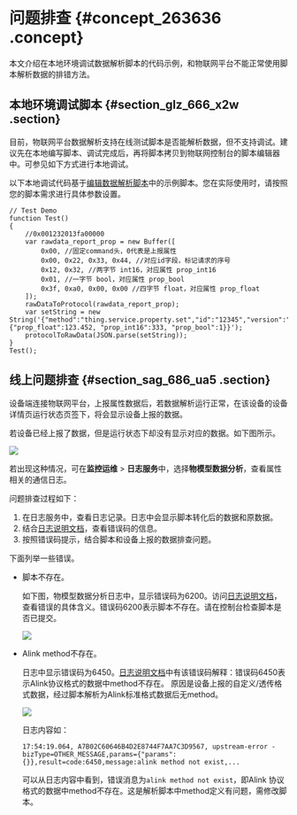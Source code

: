 # 问题排查 {#concept_263636 .concept}

本文介绍在本地环境调试数据解析脚本的代码示例，和物联网平台不能正常使用脚本解析数据的排错方法。

## 本地环境调试脚本 {#section_glz_666_x2w .section}

目前，物联网平台数据解析支持在线测试脚本是否能解析数据，但不支持调试。建议先在本地编写脚本、调试完成后，再将脚本拷贝到物联网控制台的脚本编辑器中。可参见如下方式进行本地调试。

以下本地调试代码基于[编辑数据解析脚本](cn.zh-CN/用户指南/产品与设备/数据解析/数据解析使用示例.md#)中的示例脚本。您在实际使用时，请按照您的脚本需求进行具体参数设置。

``` {#codeblock_mqu_ntr_6pm}
// Test Demo
function Test()
{
    //0x001232013fa00000
    var rawdata_report_prop = new Buffer([
        0x00, //固定command头，0代表是上报属性
        0x00, 0x22, 0x33, 0x44, //对应id字段，标记请求的序号
        0x12, 0x32, //两字节 int16，对应属性 prop_int16
        0x01, //一字节 bool，对应属性 prop_bool
        0x3f, 0xa0, 0x00, 0x00 //四字节 float，对应属性 prop_float
    ]);
    rawDataToProtocol(rawdata_report_prop);
    var setString = new String('{"method":"thing.service.property.set","id":"12345","version":"1.0","params":{"prop_float":123.452, "prop_int16":333, "prop_bool":1}}');
    protocolToRawData(JSON.parse(setString));
}
Test();
```

## 线上问题排查 {#section_sag_686_ua5 .section}

设备端连接物联网平台，上报属性数据后，若数据解析运行正常，在该设备的设备详情页运行状态页签下，将会显示设备上报的数据。

若设备已经上报了数据，但是运行状态下却没有显示对应的数据。如下图所示。

![](http://static-aliyun-doc.oss-cn-hangzhou.aliyuncs.com/assets/img/159488/156870434246943_zh-CN.png)

若出现这种情况，可在**监控运维** \> **日志服务**中，选择**物模型数据分析**，查看属性相关的通信日志。

问题排查过程如下：

1.  在日志服务中，查看日志记录。日志中会显示脚本转化后的数据和原数据。
2.  结合[日志说明文档](cn.zh-CN/用户指南/监控运维/日志服务.md#)，查看错误码的信息。
3.  按照错误码提示，结合脚本和设备上报的数据排查问题。

下面列举一些错误。

-   脚本不存在。

    如下图，物模型数据分析日志中，显示错误码为6200。访问[日志说明文档](cn.zh-CN/用户指南/监控运维/日志服务.md#)，查看错误的具体含义。错误码6200表示脚本不存在。请在控制台检查脚本是否已提交。

    ![](http://static-aliyun-doc.oss-cn-hangzhou.aliyuncs.com/assets/img/159488/156870434246956_zh-CN.png)

-   Alink method不存在。

    日志中显示错误码为6450。[日志说明文档](cn.zh-CN/用户指南/监控运维/日志服务.md#)中有该错误码解释：错误码6450表示Alink协议格式的数据中method不存在。 原因是设备上报的自定义/透传格式数据，经过脚本解析为Alink标准格式数据后无method。

    ![](http://static-aliyun-doc.oss-cn-hangzhou.aliyuncs.com/assets/img/159488/156870434246958_zh-CN.png)

    日志内容如：

    ``` {#codeblock_qfl_sz8_lh7}
    17:54:19.064, A7B02C60646B4D2E8744F7AA7C3D9567, upstream-error - bizType=OTHER_MESSAGE,params={"params":{}},result=code:6450,message:alink method not exist,...
    ```

    可以从日志内容中看到，错误消息为`alink method not exist`，即Alink 协议格式的数据中method不存在。这是解析脚本中method定义有问题，需修改脚本。


